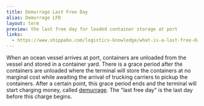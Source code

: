 ```yaml
---
title: Demurrage Last Free Day
alias: Demurrage LFD
layout: term
preview: the last free day for loaded container storage at port
links:
  - https://www.shippabo.com/logistics-knowledge/what-is-a-last-free-day
---
```


When an ocean vessel arrives at port, containers are unloaded from the vessel and stored in a container yard. There is a grace period after the containers are unloaded where the terminal will store the containers at no marginal cost while awaiting the arrival of trucking carriers to pickup the containers. After a certain point, this grace period ends and the terminal will start charging money, called [demurrage](/terms/demurrage). The "last free day" is the last day before this charge begins.